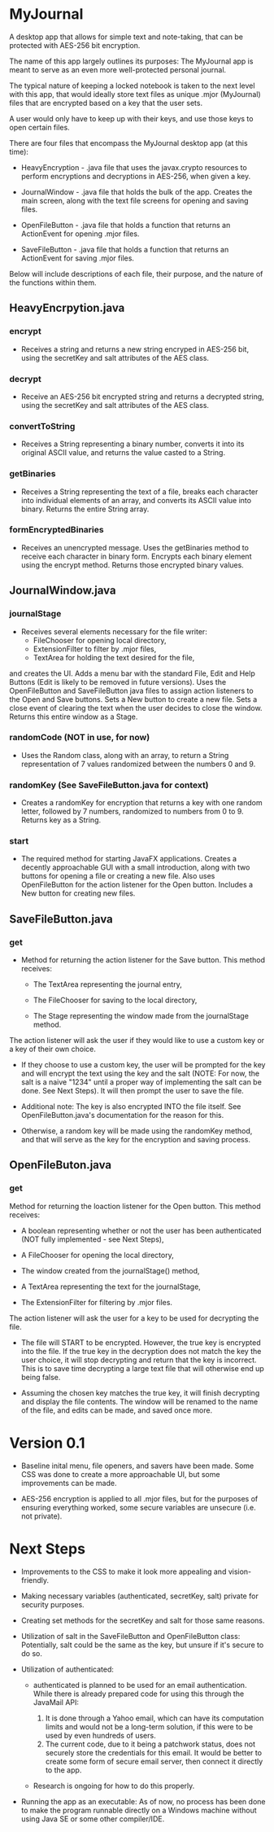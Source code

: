 # MyJournal
A desktop app that allows for simple text and note-taking, that can be protected with AES-256 bit encryption.

The name of this app largely outlines its purposes: The MyJournal app is meant to serve as an even more well-protected personal journal.

The typical nature of keeping a locked notebook is taken to the next level with this app, that would ideally store text files as unique .mjor (MyJournal) files that are encrypted based on a key that the user sets.

A user would only have to keep up with their keys, and use those keys to open certain files.

There are four files that encompass the MyJournal desktop app (at this time):

* HeavyEncryption - .java file that uses the javax.crypto resources to perform encryptions and decryptions in AES-256, when given a key.

* JournalWindow - .java file that holds the bulk of the app. Creates the main screen, along with the text file screens for opening and saving files.

* OpenFileButton - .java file that holds a function that returns an ActionEvent for opening .mjor files.

* SaveFileButton - .java file that holds a function that returns an ActionEvent for saving .mjor files.

Below will include descriptions of each file, their purpose, and the nature of the functions within them.

## HeavyEncrpytion.java

### encrypt

 * Receives a string and returns a new string encryped in AES-256 bit, using the secretKey and salt attributes of the AES class.
 
### decrypt

 * Receive an AES-256 bit encrypted string and returns a decrypted string, using the secretKey and salt attributes of the AES class.
 
### convertToString

 * Receives a String representing a binary number, converts it into its original ASCII value, and returns the value casted to a String.
 
### getBinaries

 * Receives a String representing the text of a file, breaks each character into individual elements of an array, and converts its ASCII value into binary. Returns the entire String array.
 
### formEncryptedBinaries

 * Receives an unencrypted message. Uses the getBinaries method to receive each character in binary form. Encrypts each binary element using the encrypt method. Returns those encrypted binary values.

## JournalWindow.java

### journalStage

 * Receives several elements necessary for the file writer: 
   * FileChooser for opening local directory, 
   * ExtensionFilter to filter by .mjor files, 
   * TextArea for holding the text desired for the file, 

and creates the UI. Adds a menu bar with the standard File, Edit and Help Buttons (Edit is likely to be removed in future versions). Uses the OpenFileButton and SaveFileButton java files to assign action listeners to the Open and Save buttons. Sets a New button to create a new file. Sets a close event of clearing the text when the user decides to close the window. Returns this entire window as a Stage.
 
### randomCode (NOT in use, for now)

 * Uses the Random class, along with an array, to return a String representation of 7 values randomized between the numbers 0 and 9.
 
### randomKey (See SaveFileButton.java for context)

 * Creates a randomKey for encryption that returns a key with one random letter, followed by 7 numbers, randomized to numbers from 0 to 9. Returns key as a String.
 
### start

 * The required method for starting JavaFX applications. Creates a decently approachable GUI with a small introduction, along with two buttons for opening a file or creating a new file. Also uses OpenFileButton for the action listener for the Open button. Includes a New button for creating new files.
 
## SaveFileButton.java

### get

 * Method for returning the action listener for the Save button. This method receives:
 
   * The TextArea representing the journal entry,
   
   * The FileChooser for saving to the local directory,
   
   * The Stage representing the window made from the journalStage method.
   
  The action listener will ask the user if they would like to use a custom key or a key of their own choice.
  
   * If they choose to use a custom key, the user will be prompted for the key and will encrypt the text using the key and the salt (NOTE: For now, the salt is a naive "1234" until a proper way of implementing the salt can be done. See Next Steps). It will then prompt the user to save the file.
   
   * Additional note: The key is also encrypted INTO the file itself. See OpenFileButton.java's documentation for the reason for this.
   
   * Otherwise, a random key will be made using the randomKey method, and that will serve as the key for the encryption and saving process.
   
## OpenFileButon.java

### get

  Method for returning the loaction listener for the Open button. This method receives:
 
  * A boolean representing whether or not the user has been authenticated (NOT fully implemented - see Next Steps),
  
  * A FileChooser for opening the local directory,
  
  * The window created from the journalStage() method,
  
  * A TextArea representing the text for the journalStage,
  
  * The ExtensionFilter for filtering by .mjor files.
  
 The action listener will ask the user for a key to be used for decrypting the file.
 
  * The file will START to be encrypted. However, the true key is encrypted into the file. If the true key in the decryption does not match the key the user choice, it will stop decrypting and return that the key is incorrect. This is to save time decrypting a large text file that will otherwise end up being false.
  
  * Assuming the chosen key matches the true key, it will finish decrypting and display the file contents. The window will be renamed to the name of the file, and edits can be made, and saved once more.

# Version 0.1
 
 * Baseline inital menu, file openers, and savers have been made. Some CSS was done to create a more approachable UI, but some improvements can be made.
 
 * AES-256 encryption is applied to all .mjor files, but for the purposes of ensuring everything worked, some secure variables are unsecure (i.e. not private).
 
 
# Next Steps

 * Improvements to the CSS to make it look more appealing and vision-friendly.
 
 * Making necessary variables (authenticated, secretKey, salt) private for security purposes.
 
 * Creating set methods for the secretKey and salt for those same reasons.

 * Utilization of salt in the SaveFileButton and OpenFileButton class: Potentially, salt could be the same as the key, but unsure if it's secure to do so.
 
 * Utilization of authenticated:
 
    * authenticated is planned to be used for an email authentication. While there is already prepared code for using this through the JavaMail API:
    
      1. It is done through a Yahoo email, which can have its computation limits and would not be a long-term solution, if this were to be used by even hundreds of users.
      2. The current code, due to it being a patchwork status, does not securely store the credentials for this email. It would be better to create some form of secure email server, then connect it directly to the app. 
    * Research is ongoing for how to do this properly.
     
  * Running the app as an executable: As of now, no process has been done to make the program runnable directly on a Windows machine without using Java SE or some other compiler/IDE.
